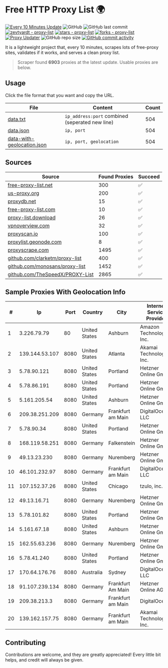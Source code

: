 
# Free HTTP Proxy List 🌍

[![Every 10 Minutes Update](https://github.com/mertguvencli/http-proxy-list/actions/workflows/main.yml/badge.svg?branch=main)](https://github.com/mertguvencli/http-proxy-list/actions/workflows/main.yml)
![GitHub](https://img.shields.io/github/license/mertguvencli/http-proxy-list)
![GitHub last commit](https://img.shields.io/github/last-commit/mertguvencli/http-proxy-list)
[![zevtyardt - proxy-list](https://img.shields.io/static/v1?label=zevtyardt&message=proxy-list&color=blue&logo=github)](https://github.com/zevtyardt/proxy-list "Go to GitHub repo")
[![stars - proxy-list](https://img.shields.io/github/stars/zevtyardt/proxy-list?style=social)](https://github.com/zevtyardt/proxy-list)
[![forks - proxy-list](https://img.shields.io/github/forks/zevtyardt/proxy-list?style=social)](https://github.com/zevtyardt/proxy-list)
[![Proxy Updater](https://github.com/zevtyardt/proxy-list/workflows/Proxy%20Updater/badge.svg)](https://github.com/zevtyardt/proxy-list/actions?query=workflow:"Proxy+Updater")
![GitHub repo size](https://img.shields.io/github/repo-size/zevtyardt/proxy-list)
[![GitHub commit activity](https://img.shields.io/github/commit-activity/m/zevtyardt/proxy-list?logo=commits)](https://github.com/zevtyardt/proxy-list/commits/main)

It is a lightweight project that, every 10 minutes, scrapes lots of free-proxy sites, validates if it works, and serves a clean proxy list.

> Scraper found **6903** proxies at the latest update. Usable proxies are below.

## Usage

Click the file format that you want and copy the URL.

|File|Content|Count|
|----|-------|-----|
|[data.txt](https://raw.githubusercontent.com/mertguvencli/http-proxy-list/main/proxy-list/data.txt)|`ip_address:port` combined (seperated new line)|504|
|[data.json](https://raw.githubusercontent.com/mertguvencli/http-proxy-list/main/proxy-list/data.json)|`ip, port`|504|
|[data-with-geolocation.json](https://raw.githubusercontent.com/mertguvencli/http-proxy-list/main/proxy-list/data-with-geolocation.json)|`ip, port, geolocation`|504|

## Sources

|Source|Found Proxies|Succeed|
|------|-------------|-------|
|[free-proxy-list.net](https://free-proxy-list.net)|300|✅|
|[us-proxy.org](https://www.us-proxy.org)|200|✅|
|[proxydb.net](http://proxydb.net)|15|✅|
|[free-proxy-list.com](https://free-proxy-list.com/?page=&port=&type%5B%5D=http&type%5B%5D=https&up_time=0&search=Search)|10|✅|
|[proxy-list.download](https://www.proxy-list.download/HTTP)|26|✅|
|[vpnoverview.com](https://vpnoverview.com/privacy/anonymous-browsing/free-proxy-servers)|32|✅|
|[proxyscan.io](https://www.proxyscan.io)|100|✅|
|[proxylist.geonode.com](https://proxylist.geonode.com/api/proxy-list?limit=300&page=1&sort_by=lastChecked&sort_type=desc&protocols=http,https)|8|✅|
|[proxyscrape.com](https://api.proxyscrape.com/v2/?request=displayproxies&protocol=http&timeout=10000&country=all&ssl=all&anonymity=all)|1495|✅|
|[github.com/clarketm/proxy-list](https://raw.githubusercontent.com/clarketm/proxy-list/master/proxy-list-raw.txt)|400|✅|
|[github.com/monosans/proxy-list](https://raw.githubusercontent.com/monosans/proxy-list/main/proxies/http.txt)|1452|✅|
|[github.com/TheSpeedX/PROXY-List](https://raw.githubusercontent.com/TheSpeedX/PROXY-List/master/http.txt)|2865|✅|


## Sample Proxies With Geolocation Info

|#|Ip|Port|Country|City|Internet Service Provider|
|-|--|----|-------|----|-------------------------|
|1|3.226.79.79|80|United States|Ashburn|Amazon Technologies Inc.|
|2|139.144.53.107|8080|United States|Atlanta|Akamai Technologies, Inc.|
|3|5.78.90.121|8080|United States|Portland|Hetzner Online GmbH|
|4|5.78.86.191|8080|United States|Portland|Hetzner Online GmbH|
|5|5.161.205.54|8080|United States|Ashburn|Hetzner Online GmbH|
|6|209.38.251.209|8080|Germany|Frankfurt am Main|DigitalOcean, LLC|
|7|5.78.90.34|8080|United States|Portland|Hetzner Online GmbH|
|8|168.119.58.251|8080|Germany|Falkenstein|Hetzner Online GmbH|
|9|49.13.23.230|8080|Germany|Nuremberg|Hetzner Online GmbH|
|10|46.101.232.97|8080|Germany|Frankfurt am Main|DigitalOcean, LLC|
|11|107.152.37.26|8080|United States|Chicago|tzulo, inc.|
|12|49.13.16.71|8080|Germany|Nuremberg|Hetzner Online GmbH|
|13|5.78.101.82|8080|United States|Portland|Hetzner Online GmbH|
|14|5.161.67.18|8080|United States|Ashburn|Hetzner Online GmbH|
|15|162.55.63.236|8080|Germany|Nuremberg|Hetzner Online GmbH|
|16|5.78.41.240|8080|United States|Portland|Hetzner Online GmbH|
|17|170.64.176.76|8080|Australia|Sydney|DigitalOcean, LLC|
|18|91.107.239.134|8080|Germany|Frankfurt Am Main|Hetzner Online AG|
|19|209.38.213.3|8080|Germany|Frankfurt am Main|DigitalOcean|
|20|139.162.157.75|8080|Germany|Frankfurt am Main|Akamai Technologies, Inc.|



## Contributing

Contributions are welcome, and they are greatly appreciated! Every
little bit helps, and credit will always be given.

